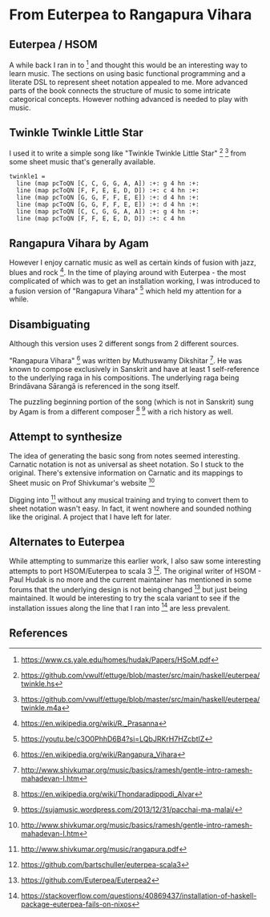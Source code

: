 # From Euterpea to Rangapura Vihara

## Euterpea / HSOM
A while back I ran in to [^6] and thought this would be an interesting way to learn music.
The sections on using basic functional programming and a literate DSL to represent sheet notation
appealed to me. More advanced parts of the book connects the structure of music to some intricate
categorical concepts. However nothing advanced is needed to play with music.

## Twinkle Twinkle Little Star
I used it to write a simple song like "Twinkle Twinkle Little Star" [^1] [^5] from some sheet music that's
generally available.

```
twinkle1 =
  line (map pcToQN [C, C, G, G, A, A]) :+: g 4 hn :+:
  line (map pcToQN [F, F, E, E, D, D]) :+: c 4 hn :+:
  line (map pcToQN [G, G, F, F, E, E]) :+: d 4 hn :+:
  line (map pcToQN [G, G, F, F, E, E]) :+: d 4 hn :+:
  line (map pcToQN [C, C, G, G, A, A]) :+: g 4 hn :+:
  line (map pcToQN [F, F, E, E, D, D]) :+: c 4 hn 
```

## Rangapura Vihara by Agam
However I enjoy carnatic music as well as certain kinds of fusion with jazz, blues and
rock [^7]. In the time of playing around with Euterpea - the most complicated of which was to get an installation
working, I was introduced to a fusion version of "Rangapura Vihara" [^8] which held my attention for a while.

## Disambiguating

Although this version uses 2 different songs from 2 different sources.

"Rangapura Vihara" [^2] was written by Muthuswamy Dikshitar [^3].
He was known to compose exclusively in Sanskrit and have at least 1 self-reference to the underlying raga in his compositions.
The underlying raga being Brindāvana Sārangā is referenced in the song itself.

The puzzling beginning portion of the song (which is not in Sanskrit) sung by Agam is from a different composer [^12] [^13]
with a rich history as well.

## Attempt to synthesize

The idea of generating the basic song from notes seemed interesting. Carnatic notation is not as universal as sheet notation.
So I stuck to the original. There's extensive information on Carnatic and its mappings to Sheet music on Prof Shivkumar's website [^3]

Digging into [^4] without any musical training and trying to convert them to sheet notation wasn't easy.
In fact, it went nowhere and sounded nothing like the original. A project that I have left for later.

## Alternates to Euterpea
While attempting to summarize this earlier work, I also saw some interesting attempts to port HSOM/Euterpea to scala 3 [^10].
The original writer of HSOM - Paul Hudak is no more and the current maintainer has mentioned in some forums that the underlying
design is not being changed [^15] but just being maintained. It would be interesting to try the scala variant to see if the installation issues
along the line that I ran into [^9] are less prevalent.

## References

[^1]: https://github.com/vwulf/ettuge/blob/master/src/main/haskell/euterpea/twinkle.hs
[^2]: https://en.wikipedia.org/wiki/Rangapura_Vihara
[^3]: http://www.shivkumar.org/music/basics/ramesh/gentle-intro-ramesh-mahadevan-I.htm
[^4]: http://www.shivkumar.org/music/rangapura.pdf
[^5]: https://github.com/vwulf/ettuge/blob/master/src/main/haskell/euterpea/twinkle.m4a
[^6]: https://www.cs.yale.edu/homes/hudak/Papers/HSoM.pdf
[^7]: https://en.wikipedia.org/wiki/R._Prasanna
[^8]: https://youtu.be/c3O0PhhD6B4?si=LQbJRKrH7HZcbtIZ
[^9]: https://stackoverflow.com/questions/40869437/installation-of-haskell-package-euterpea-fails-on-nixos
[^10]: https://github.com/bartschuller/euterpea-scala3
[^11]: https://en.wikipedia.org/wiki/Muthuswami_Dikshitar
[^12]: https://en.wikipedia.org/wiki/Thondaradippodi_Alvar
[^13]: https://sujamusic.wordpress.com/2013/12/31/pacchai-ma-malai/
[^14]: https://sujamusic.wordpress.com/2012/02/08/rangapura-vihara/
[^15]: https://github.com/Euterpea/Euterpea2
